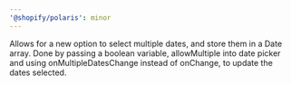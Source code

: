 ```yaml
---
'@shopify/polaris': minor
---
```


Allows for a new option to select multiple dates, and store them in a Date array. Done by passing a boolean variable, allowMultiple into date picker and using onMultipleDatesChange instead of onChange, to update the dates selected.
